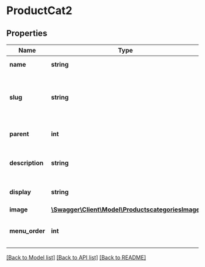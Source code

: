# ProductCat2

## Properties
Name | Type | Description | Notes
------------ | ------------- | ------------- | -------------
**name** | **string** | Category name. | [optional] 
**slug** | **string** | An alphanumeric identifier for the resource unique to its type. | [optional] 
**parent** | **int** | The ID for the parent of the resource. | [optional] 
**description** | **string** | HTML description of the resource. | [optional] 
**display** | **string** | Category archive display type. | [optional] 
**image** | [**\Swagger\Client\Model\ProductscategoriesImage**](ProductscategoriesImage.md) |  | [optional] 
**menu_order** | **int** | Menu order, used to custom sort the resource. | [optional] 

[[Back to Model list]](../../README.md#documentation-for-models) [[Back to API list]](../../README.md#documentation-for-api-endpoints) [[Back to README]](../../README.md)

